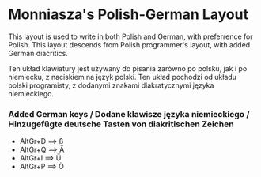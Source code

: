 # Monniasza's Polish-German Layout
This layout is used to write in both Polish and German, with preferrence for Polish.
This layout descends from Polish programmer's layout, with added German diacritics.

Ten układ klawiatury jest używany do pisania zarówno po polsku, jak i po niemiecku, z naciskiem na język polski.
Ten układ pochodzi od układu polski programisty, z dodanymi znakami diakratycznymi języka niemieckiego.

### Added German keys / Dodane klawisze języka niemieckiego / Hinzugefügte deutsche Tasten von diakritischen Zeichen
* AltGr+D ==> ß
* AltGr+Q ==> Ä
* AltGr+I ==> Ü
* AltGr+P ==> Ö